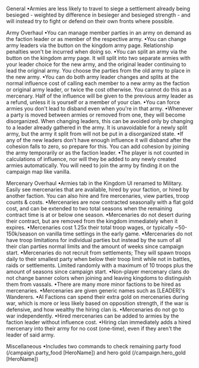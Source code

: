 General
•Armies are less likely to travel to siege a settlement already being besieged - weighted by difference in besieger and besieged strength - and will instead try to fight or defend on their own fronts where possible.

Army Overhaul
•You can manage member parties in an army on demand as the faction leader or as member of the respective army.
•You can change army leaders via the button on the kingdom army page. Relationship penalties won't be incurred when doing so.
•You can split an army via the button on the kingdom army page. It will split into two separate armies with your leader choice for the new army, and the original leader continuing to lead the original army. You choose the parties from the old army to place in the new army.
•You can do both army leader changes and splits at the normal influence cost of calling each member to a new army as the faction or original army leader, or twice the cost otherwise. You cannot do this as a mercenary. Half of the influence will be given to the previous army leader as a refund, unless it is yourself or a member of your clan.
•You can force armies you don't lead to disband even when you're in that army.
•Whenever a party is moved between armies or removed from one, they will become disorganized. When changing leaders, this can be avoided only by changing to a leader already gathered in the army. It is unavoidable for a newly split army, but the army it split from will not be put in a disorganized state.
•If any of the new leaders don't have enough influence it will disband after the cohesion falls to zero, so prepare for this. You can add cohesion by joining the army temporarily or as the faction leader.
•The player is not counted in calculations of influence, nor will they be added to any newly created armies automatically. You will need to join the army by finding it on the campaign map like vanilla.

Mercenary Overhaul
•Armies tab in the Kingdom UI renamed to Military. Easily see mercenaries that are available, hired by your faction, or hired by another faction. You can also hire and fire mercenaries, view parties, troop counts & costs.
•Mercenaries are now contracted seasonally with a flat gold cost, and can be extended to two total seasons when the remaining contract time is at or below one season.
•Mercenaries do not desert during their contract, but are removed from the kingdom immediately when it expires.
•Mercenaries cost 1.25x their total troop wages, or typically ~50-150k/season on vanilla time settings in the early game.
•Mercenaries do not have troop limitations for individual parties but instead by the sum of all their clan parties normal limits and the amount of weeks since campaign start.
•Mercenaries do not recruit from settlements; They will spawn troops daily to their smallest party when below their troop limit while not in battles, raids or settlements. Limited randomly with a maximum of 10 troops plus the amount of seasons since campaign start.
•Non-player mercenary clans do not change banner colors when joining and leaving kingdoms to distinguish them from vassals.
•There are many more minor factions to be hired as mercenaries.
•Mercenaries are given generic names such as [LEADER]'s Wanderers.
•AI Factions can spend their extra gold on mercenaries during war, which is more or less likely based on opposition strength, if the war is defensive, and how wealthy the hiring clan is.
•Mercenaries do not go to war independently.
•Hired mercenaries can be added to armies by the faction leader without influence cost.
•Hiring clan immediately adds a hired mercenary into their army for no cost (one-time), even if they aren't the leader of said army.

Miscellaneous
•Includes two commands to check remaining party food (/campaign.party_food [HeroName]) and hero gold (/campaign.hero_gold [HeroName])